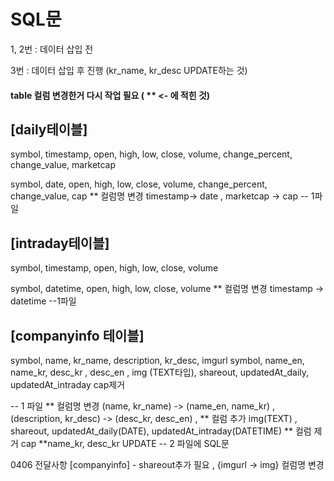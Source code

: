 # SQL문
1, 2번 : 데이터 삽입 전

3번 : 데이터 삽입 후 진행 (kr_name, kr_desc UPDATE하는 것)


#### table 컬럼 변경한거 다시 작업 필요 ( ** <- 에 적힌 것)


## [daily테이블]
symbol, timestamp, open, high, low, close, volume, change_percent, change_value, marketcap

symbol, date, open, high, low, close, volume, change_percent, change_value, cap
** 컬럼명 변경 timestamp-> date , marketcap -> cap -- 1파일 

## [intraday테이블]
symbol, timestamp, open, high, low, close, volume

symbol, datetime, open, high, low, close, volume
** 컬럼명 변경 timestamp -> datetime --1파일


## [companyinfo 테이블] 
symbol, name, kr_name, description, kr_desc, imgurl
symbol, name_en, name_kr, desc_kr , desc_en , img (TEXT타입), shareout, updatedAt_daily, updatedAt_intraday cap제거 

-- 1 파일
** 컬럼명 변경 (name, kr_name) -> (name_en, name_kr) , (description, kr_desc) -> (desc_kr, desc_en) ,
** 컬럼 추가 img(TEXT) , shareout, updatedAt_daily(DATE), updatedAt_intraday(DATETIME)
** 컬럼 제거 cap 
**name_kr, desc_kr UPDATE -- 2 파일에 SQL문

0406 전달사항
[companyinfo] - shareout추가 필요 , {imgurl -> img} 컬럼명 변경